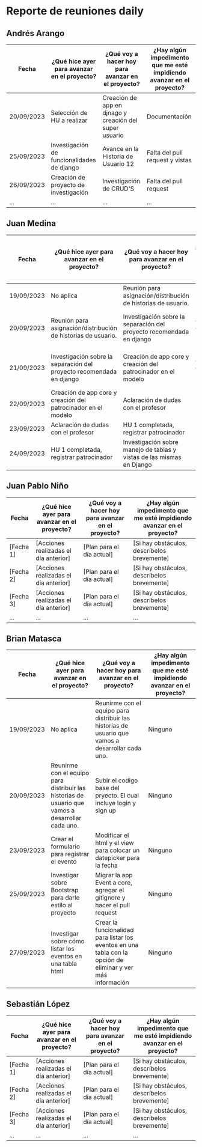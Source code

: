 # Reporte de reuniones daily

## Andrés Arango 

| Fecha       | ¿Qué hice ayer para avanzar en el proyecto? | ¿Qué voy a hacer hoy para avanzar en el proyecto? | ¿Hay algún impedimento que me esté impidiendo avanzar en el proyecto? |
|-------------|-------------------------------------------|----------------------------------------------------|-----------------------------------------------------------------------|
| 20/09/2023   | Selección de HU a realizar      | Creación de app en djnago y creación del super usuario                         | Documentación                          |
| 25/09/2023   | Investigación de funcionalidades de django      | Avance en la Historia de Usuario 12                         | Falta del pull request y vistas                          |
| 26/09/2023   | Creación de proyecto de investigación      | Investigación de CRUD'S                         | Falta del pull request                          |
| ...         | ...                                       | ...                                                | ...                                                                   |

## Juan Medina

| Fecha       | ¿Qué hice ayer para avanzar en el proyecto? | ¿Qué voy a hacer hoy para avanzar en el proyecto? | ¿Hay algún impedimento que me esté impidiendo avanzar en el proyecto? |
|-------------|-------------------------------------------|----------------------------------------------------|-----------------------------------------------------------------------|
| 19/09/2023   | No aplica      | Reunión para asignación/distribución de historias de usuario.                 | Ninguno                          |
| 20/09/2023   | Reunión para asignación/distribución de historias de usuario.      | Investigación sobre la separación del proyecto recomendada en django          | Dudas sobre cómo debería estar separado el proyecto.                          |
| 21/09/2023   |  Investigación sobre la separación del proyecto recomendada en django | Creación de app core y creación del patrocinador en el modelo       | Dudas sobre cómo debería estar separado el proyecto.                          |
| 22/09/2023        | Creación de app core y creación del patrocinador en el modelo   | Aclaración de dudas con el profesor           | Ninguno      |
| 23/09/2023 | Aclaración de dudas con el profesor | HU 1 completada, registrar patrocinador | Ninguno |
| 24/09/2023 | HU 1 completada, registrar patrocinador | Investigación sobre manejo de tablas y vistas de las mismas en Django | Ninguno |

## Juan Pablo Niño

| Fecha       | ¿Qué hice ayer para avanzar en el proyecto? | ¿Qué voy a hacer hoy para avanzar en el proyecto? | ¿Hay algún impedimento que me esté impidiendo avanzar en el proyecto? |
|-------------|-------------------------------------------|----------------------------------------------------|-----------------------------------------------------------------------|
| [Fecha 1]   | [Acciones realizadas el día anterior]      | [Plan para el día actual]                         | [Si hay obstáculos, descríbelos brevemente]                          |
| [Fecha 2]   | [Acciones realizadas el día anterior]      | [Plan para el día actual]                         | [Si hay obstáculos, descríbelos brevemente]                          |
| [Fecha 3]   | [Acciones realizadas el día anterior]      | [Plan para el día actual]                         | [Si hay obstáculos, descríbelos brevemente]                          |
| ...         | ...                                       | ...                                                | ...                                                                   |
## Brian Matasca

| Fecha       | ¿Qué hice ayer para avanzar en el proyecto? | ¿Qué voy a hacer hoy para avanzar en el proyecto? | ¿Hay algún impedimento que me esté impidiendo avanzar en el proyecto? |
|-------------|-------------------------------------------|----------------------------------------------------|-----------------------------------------------------------------------|
| 19/09/2023   | No aplica | Reunirme con el equipo para distribuir las historias de usuario que vamos a desarrollar cada uno. | Ninguno |
| 20/09/2023   | Reunirme con el equipo para distribuir las historias de usuario que vamos a desarrollar cada uno. | Subir el codigo base del pryecto. El cual incluye login y sign up | Ninguno |
| 23/09/2023   | Crear el formulario para registrar el evento | Modificar el html y el view para colocar un datepicker para la fecha | Ninguno |
| 25/09/2023   | Investigar sobre Bootstrap para darle estilo al proyecto | Migrar la app Event a core, agregar el gitignore y hacer el pull request | Ninguno |
| 27/09/2023   | Investigar sobre cómo listar los eventos en una tabla html | Crear la funcionalidad para listar los eventos en una tabla con la opción de eliminar y ver más información | Ninguno |

## Sebastián López

| Fecha       | ¿Qué hice ayer para avanzar en el proyecto? | ¿Qué voy a hacer hoy para avanzar en el proyecto? | ¿Hay algún impedimento que me esté impidiendo avanzar en el proyecto? |
|-------------|-------------------------------------------|----------------------------------------------------|-----------------------------------------------------------------------|
| [Fecha 1]   | [Acciones realizadas el día anterior]      | [Plan para el día actual]                         | [Si hay obstáculos, descríbelos brevemente]                          |
| [Fecha 2]   | [Acciones realizadas el día anterior]      | [Plan para el día actual]                         | [Si hay obstáculos, descríbelos brevemente]                          |
| [Fecha 3]   | [Acciones realizadas el día anterior]      | [Plan para el día actual]                         | [Si hay obstáculos, descríbelos brevemente]                          |
| ...         | ...                                       | ...                                                | ...                                                                   |
